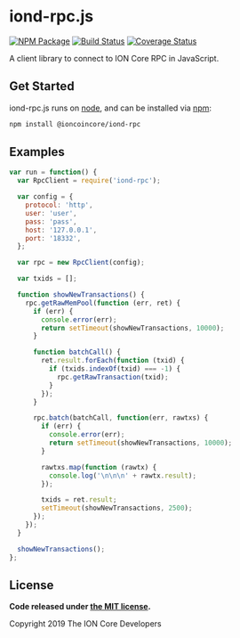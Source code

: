 iond-rpc.js
===========

[![NPM Package](https://img.shields.io/npm/v/@ioncoincore/iond-rpc.svg?style=flat-square)](https://www.npmjs.org/package/@ioncoincore/iond-rpc)
[![Build Status](https://img.shields.io/travis/com/ioncoincore/iond-rpc.svg?branch=master&style=flat-square)](https://travis-ci.com/ioncoincore/iond-rpc)
[![Coverage Status](https://img.shields.io/coveralls/ioncoincore/iond-rpc.svg?style=flat-square)](https://coveralls.io/r/ioncoincore/iond-rpc?branch=master)

A client library to connect to ION Core RPC in JavaScript.

## Get Started

iond-rpc.js runs on [node](http://nodejs.org/), and can be installed via [npm](https://npmjs.org/):

```bash
npm install @ioncoincore/iond-rpc
```

## Examples

```javascript
var run = function() {
  var RpcClient = require('iond-rpc');

  var config = {
    protocol: 'http',
    user: 'user',
    pass: 'pass',
    host: '127.0.0.1',
    port: '18332',
  };

  var rpc = new RpcClient(config);

  var txids = [];

  function showNewTransactions() {
    rpc.getRawMemPool(function (err, ret) {
      if (err) {
        console.error(err);
        return setTimeout(showNewTransactions, 10000);
      }

      function batchCall() {
        ret.result.forEach(function (txid) {
          if (txids.indexOf(txid) === -1) {
            rpc.getRawTransaction(txid);
          }
        });
      }

      rpc.batch(batchCall, function(err, rawtxs) {
        if (err) {
          console.error(err);
          return setTimeout(showNewTransactions, 10000);
        }

        rawtxs.map(function (rawtx) {
          console.log('\n\n\n' + rawtx.result);
        });

        txids = ret.result;
        setTimeout(showNewTransactions, 2500);
      });
    });
  }

  showNewTransactions();
};
```

## License

**Code released under [the MIT license](https://github.com/ioncoincore/iond-rpc/blob/master/LICENSE).**

Copyright 2019 The ION Core Developers
